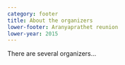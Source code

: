 ```yaml
---
category: footer
title: About the organizers
lower-footer: Aranyaprathet reunion
lower-year: 2015
---
```

There are several organizers...